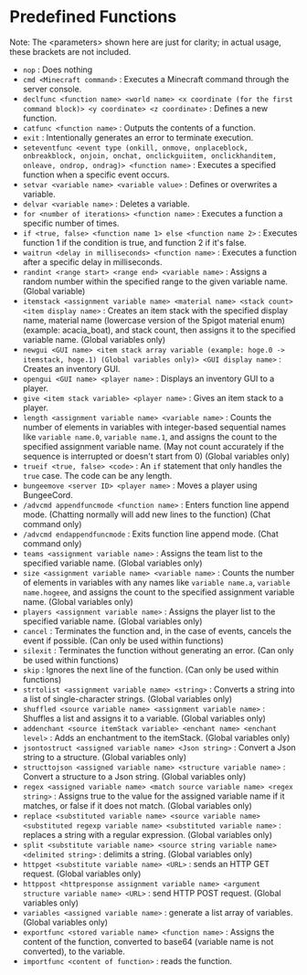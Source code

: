 # Predefined Functions
Note: The \<parameters\> shown here are just for clarity; in actual usage, these brackets are not included.

- `nop` : Does nothing
- `cmd <Minecraft command>` : Executes a Minecraft command through the server console.
- `declfunc <function name> <world name> <x coordinate (for the first command block)> <y coordinate> <z coordinate>` : Defines a new function.
- `catfunc <function name>` : Outputs the contents of a function.
- `exit` : Intentionally generates an error to terminate execution.
- `seteventfunc <event type (onkill, onmove, onplaceblock, onbreakblock, onjoin, onchat, onclickguiitem, onclickhanditem, onleave, ondrop, ondrag)> <function name>` : Executes a specified function when a specific event occurs.
- `setvar <variable name> <variable value>` : Defines or overwrites a variable.
- `delvar <variable name>` : Deletes a variable.
- `for <number of iterations> <function name>` : Executes a function a specific number of times.
- `if <true, false> <function name 1> else <function name 2>` : Executes function 1 if the condition is true, and function 2 if it's false.
- `waitrun <delay in milliseconds> <function name>` : Executes a function after a specific delay in milliseconds.
- `randint <range start> <range end> <variable name>` : Assigns a random number within the specified range to the given variable name. (Global variable)
- `itemstack <assignment variable name> <material name> <stack count> <item display name>` : Creates an item stack with the specified display name, material name (lowercase version of the Spigot material enum) (example: acacia_boat), and stack count, then assigns it to the specified variable name. (Global variables only)
- `newgui <GUI name> <item stack array variable (example: hoge.0 -> itemstack, hoge.1) (Global variables only)> <GUI display name>` : Creates an inventory GUI.
- `opengui <GUI name> <player name>` : Displays an inventory GUI to a player.
- `give <item stack variable> <player name>` : Gives an item stack to a player.
- `length <assignment variable name> <variable name>` : Counts the number of elements in variables with integer-based sequential names like `variable name.0`, `variable name.1`, and assigns the count to the specified assignment variable name. (May not count accurately if the sequence is interrupted or doesn't start from 0) (Global variables only)
- `trueif <true, false> <code>` : An `if` statement that only handles the `true` case. The code can be any length.
- `bungeemove <server ID> <player name>` : Moves a player using BungeeCord.
- `/advcmd appendfuncmode <function name>` : Enters function line append mode. (Chatting normally will add new lines to the function) (Chat command only)
- `/advcmd endappendfuncmode` : Exits function line append mode. (Chat command only)
- `teams <assignment variable name>` : Assigns the team list to the specified variable name. (Global variables only)
- `size <assignment variable name> <variable name>` : Counts the number of elements in variables with any names like `variable name.a`, `variable name.hogeee`, and assigns the count to the specified assignment variable name. (Global variables only)
- `players <assignment variable name>` : Assigns the player list to the specified variable name. (Global variables only)
- `cancel` : Terminates the function and, in the case of events, cancels the event if possible. (Can only be used within functions)
- `silexit` : Terminates the function without generating an error. (Can only be used within functions)
- `skip` : Ignores the next line of the function. (Can only be used within functions)
- `strtolist <assignment variable name> <string>` : Converts a string into a list of single-character strings. (Global variables only)
- `shuffled <source variable name> <assignment variable name>` : Shuffles a list and assigns it to a variable. (Global variables only)
- `addenchant <source itemStack variable> <enchant name> <enchant level>` : Adds an enchantment to the itemStack. (Global variables only)
- `jsontostruct <assigned variable name> <Json string>` : Convert a Json string to a structure. (Global variables only)
- `structtojson <assigned variable name> <structure variable name>` : Convert a structure to a Json string. (Global variables only)
- `regex <assigned variable name> <match source variable name> <regex string>` : Assigns true to the value for the assigned variable name if it matches, or false if it does not match. (Global variables only)
- `replace <substituted variable name> <source variable name> <substituted regexp variable name> <substituted variable name>` : replaces a string with a regular expression. (Global variables only)
- `split <substitute variable name> <source string variable name> <delimited string>` : delimits a string. (Global variables only)
- `httpget <substitute variable name> <URL>` : sends an HTTP GET request. (Global variables only)
- `httppost <httpresponse assignment variable name> <argument structure variable name> <URL>` : send HTTP POST request. (Global variables only)
- `variables <assigned variable name>` : generate a list array of variables. (Global variables only)
- `exportfunc <stored variable name> <function name>` : Assigns the content of the function, converted to base64 (variable name is not converted), to the variable.
- `importfunc <content of function>` : reads the function.
